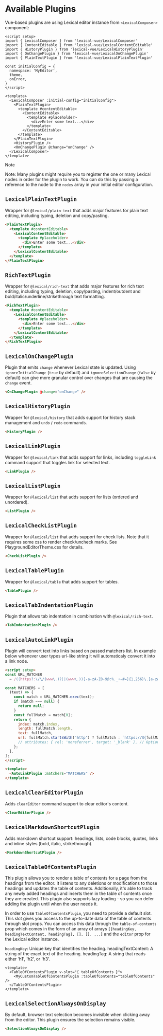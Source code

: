 # Available Plugins

Vue-based plugins are using Lexical editor instance from `<LexicalComposer>` component:

```vue
<script setup>
import { LexicalComposer } from 'lexical-vue/LexicalComposer'
import { ContentEditable } from 'lexical-vue/LexicalContentEditable'
import { HistoryPlugin } from 'lexical-vue/LexicalHistoryPlugin'
import { OnChangePlugin } from 'lexical-vue/LexicalOnChangePlugin'
import { PlainTextPlugin } from 'lexical-vue/LexicalPlainTextPlugin'

const initialConfig = {
  namespace: 'MyEditor',
  theme,
  onError,
}
</script>

<template>
  <LexicalComposer :initial-config="initialConfig">
    <PlainTextPlugin>
      <template #contentEditable>
        <ContentEditable>
          <template #placeholder>
            <div>Enter some text...</div>
          </template>
        </ContentEditable>
      </template>
    </PlainTextPlugin>
    <HistoryPlugin />
    <OnChangePlugin @change="onChange" />
  </LexicalComposer>
</template>
```

> [!NOTE]
> Note: Many plugins might require you to register the one or many Lexical nodes in order for the plugin to work. You can do this by passing a reference to the node to the `nodes` array in your initial editor configuration.

## `LexicalPlainTextPlugin`

Wrapper for `@lexical/plain-text` that adds major features for plain text editing, including typing, deletion and copy/pasting.

```html
<PlainTextPlugin>
  <template #contentEditable>
    <LexicalContentEditable>
      <template #placeholder>
        <div>Enter some text...</div>
      </template>
    </LexicalContentEditable>
  </template>
</PlainTextPlugin>
```

## `RichTextPlugin`

Wrapper for `@lexical/rich-text` that adds major features for rich text editing, including typing, deletion, copy/pasting, indent/outdent and bold/italic/underline/strikethrough text formatting.

```html
<RichTextPlugin>
  <template #contentEditable>
    <LexicalContentEditable>
      <template #placeholder>
        <div>Enter some text...</div>
      </template>
    </LexicalContentEditable>
  </template>
</RichTextPlugin>
```

## `LexicalOnChangePlugin`

Plugin that emits `change` whenever Lexical state is updated. Using `ignoreInitialChange` (`true` by default) and `ignoreSelectionChange` (`false` by default) can give more granular control over changes that are causing the `change` event.

```html
<OnChangePlugin @change="onChange" />
```

## `LexicalHistoryPlugin`

Wrapper for `@lexical/history` that adds support for history stack management and `undo` / `redo` commands.

```html
<HistoryPlugin />
```

## `LexicalLinkPlugin`

Wrapper for `@lexical/link` that adds support for links, including `toggleLink` command support that toggles link for selected text.

```html
<LinkPlugin />
```

## `LexicalListPlugin`

Wrapper for `@lexical/list` that adds support for lists (ordered and unordered).

```html
<ListPlugin />
```

## `LexicalCheckListPlugin`

Wrapper for `@lexical/list` that adds support for check lists. Note that it requires some css to render check/uncheck marks. See PlaygroundEditorTheme.css for details.

```html
<CheckListPlugin />
```

## `LexicalTablePlugin`

Wrapper for `@lexical/table` that adds support for tables.

```html
<TablePlugin />
```

## `LexicalTabIndentationPlugin`

Plugin that allows tab indentation in combination with `@lexical/rich-text`.

```html
<TabIndentationPlugin />
```

## `LexicalAutoLinkPlugin`

Plugin will convert text into links based on passed matchers list. In example below whenever user types url-like string it will automaticaly convert it into a link node.

```html
<script setup>
const URL_MATCHER
  = /((https?:\/\/(www\.)?)|(www\.))[-a-zA-Z0-9@:%._+~#=]{1,256}\.[a-zA-Z0-9()]{1,6}\b([-a-zA-Z0-9()@:%_+.~#?&//=]*)/

const MATCHERS = [
  (text) => {
    const match = URL_MATCHER.exec(text);
    if (match === null) {
      return null;
    }
    const fullMatch = match[0];
    return {
      index: match.index,
      length: fullMatch.length,
      text: fullMatch,
      url: fullMatch.startsWith('http') ? fullMatch : `https://${fullMatch}`,
      // attributes: { rel: 'noreferrer', target: '_blank' }, // Optional link attributes
    };
  },
];
</script>

<template>
  <AutoLinkPlugin :matchers="MATCHERS" />
</template>
```

## `LexicalClearEditorPlugin`

Adds `clearEditor` command support to clear editor's content.

```html
<ClearEditorPlugin />
```

## `LexicalMarkdownShortcutPlugin`

Adds markdown shortcut support: headings, lists, code blocks, quotes, links and inline styles (bold, italic, strikethrough).

```html
<MarkdownShortcutPlugin />
```

## `LexicalTableOfContentsPlugin`

This plugin allows you to render a table of contents for a page from the headings from the editor. It listens to any deletions or modifications to those headings and updates the table of contents. Additionally, it's able to track any newly added headings and inserts them in the table of contents once they are created. This plugin also supports lazy loading - so you can defer adding the plugin until when the user needs it.

In order to use `TableOfContentsPlugin`, you need to provide a default slot. This slot gives you access to the up-to-date data of the table of contents through slot props. You can access this data through the `table-of-contents` prop which comes in the form of an array of arrays `[[headingKey, headingTextContent, headingTag], [], [], ...]` and the `editor` prop for the Lexical editor instance.

`headingKey`: Unique key that identifies the heading. headingTextContent: A string of the exact text of the heading. headingTag: A string that reads either 'h1', 'h2', or 'h3'.

```vue
<template>
  <TableOfContentsPlugin v-slot="{ tableOfContents }">
    <MyCustomTableOfContentsPlugin :tableOfContents="tableOfContents" />
  </TableOfContentsPlugin>
</template>
```

## `LexicalSelectionAlwaysOnDisplay`

By default, browser text selection becomes invisible when clicking away from the editor. This plugin ensures the selection remains visible.

```html
<SelectionAlwaysOnDisplay />
```
